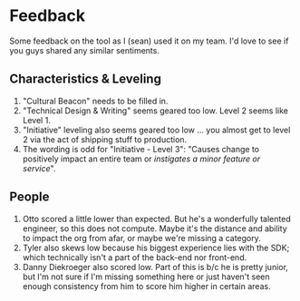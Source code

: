 # Feedback
Some feedback on the tool as I (sean) used it on my team. I'd love to see if you guys shared any similar sentiments.

## Characteristics & Leveling
1. "Cultural Beacon" needs to be filled in.
1. "Technical Design & Writing" seems geared too low. Level 2 seems like Level 1.
1. "Initiative" leveling also seems geared too low ... you almost get to level 2 via the act of shipping stuff to production.
1. The wording is odd for "Initiative - Level 3": "Causes change to positively impact an entire team or _instigates a minor feature or service_".

## People
1. Otto scored a little lower than expected. But he's a wonderfully talented engineer, so this does not compute. Maybe it's the distance and ability to impact the org from afar, or maybe we're missing a category.
1. Tyler also skews low because his biggest experience lies with the SDK; which technically isn't a part of the back-end nor front-end.
1. Danny Diekroeger also scored low. Part of this is b/c he is pretty junior, but I'm not sure if I'm missing something here or just haven't seen enough consistency from him to score him higher in certain areas.
